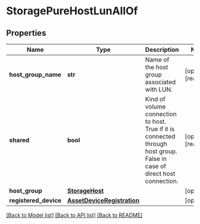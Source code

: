 # StoragePureHostLunAllOf

## Properties
Name | Type | Description | Notes
------------ | ------------- | ------------- | -------------
**host_group_name** | **str** | Name of the host group associated with LUN.   | [optional] [readonly] 
**shared** | **bool** | Kind of volume connection to host. True if it is connected through host group. False in case of direct host connection.    | [optional] [readonly] 
**host_group** | [**StorageHost**](.md) |  | [optional] 
**registered_device** | [**AssetDeviceRegistration**](.md) |  | [optional] 

[[Back to Model list]](../README.md#documentation-for-models) [[Back to API list]](../README.md#documentation-for-api-endpoints) [[Back to README]](../README.md)


